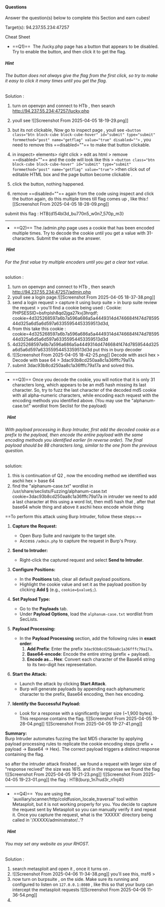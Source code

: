 #### Questions

Answer the question(s) below to complete this Section and earn cubes!

Target(s): 94.237.55.234:47257

Cheat Sheet

+ ==Q1)==  The /lucky.php page has a button that appears to be disabled. Try to enable the button, and then click it to get the flag.
##### Hint
###### The button does not always give the flag from the first click, so try to make it easy to click it many times until you get the flag.

Solution :  
1) turn on openvpn and connect to HTb , then search http://94.237.55.234:47257/lucky.php
2) youll see ![[Screenshot From 2025-04-05 18-19-29.png]]
3) but its not clickable, Now go to inspect page , youll see
`<button class="btn block-cube block-cube-hover" id="submit" type="submit" formmethod="post" name="getflag" value="true" disabled="">`  , you need to remove this  ==disabled=""== to make that button clickable. 

4) in inspect> elements> right click > edit as html > remove ==disabled=""== and the code will look like this >     `<button class="btn block-cube block-cube-hover" id="submit" type="submit" formmethod="post" name="getflag" value="true">`    >then click out of editable HTML box and the page button become clickable .
5) click the button, nothing happened.
6) remove ==disabled=""== again from the code  using inspect and click the button again, do this multiple times till flag comes up , like this:![[Screenshot From 2025-04-05 18-28-09.png]]

submit this flag : HTB{d154bl3d_bu770n5_w0n7_570p_m3}

---

-  ==Q2)== The /admin.php page uses a cookie that has been encoded multiple times. Try to decode the cookie until you get a value with 31-characters. Submit the value as the answer.
#####  Hint
###### For the first value try multiple encoders until you get a clear text value.

solution : 
1) turn on openvpn and connect to HTb , then search http://94.237.55.234:47257/admin.php
2) youll see a login page.![[Screenshot From 2025-04-05 18-37-38.png]]
3) send a login request > capture it using burp suite > in burp suite review the request >  you'll find a cookie being used :  Cookie: PHPSESSID=bsfrplsh8qd2jga27kvj3hrqdf; cookie=4d325268597a6b7a596a686a5a4449314d4746684f474d7859544d325a6d5a6d597a63355954453359513d3d,   
4) from this take this cookie :     cookie=4d325268597a6b7a596a686a5a4449314d4746684f474d7859544d325a6d5a6d597a63355954453359513d3d
5) 4d325268597a6b7a596a686a5a4449314d4746684f474d7859544d325a6d5a6d597a63355954453359513d3d    put this  in burp decoder
6) ![[Screenshot From 2025-04-05 18-42-25.png]] Decode with ascii hex > Decode with base 64 > 3dac93b8cd250aa8c1a36fffc79a17a 
7) submit 3dac93b8cd250aa8c1a36fffc79a17a and solved this.

---

- ==Q3)== Once you decode the cookie, you will notice that it is only 31 characters long, which appears to be an md5 hash missing its last character. So, try to fuzz the last character of the decoded md5 cookie with all alpha-numeric characters, while encoding each request with the encoding methods you identified above. (You may use the "alphanum-case.txt" wordlist from Seclist for the payload)
#####   Hint
###### With payload processing in Burp Intruder, first add the decoded cookie as a prefix to the payload, then encode the entire payload with the same encoding methods you identified earlier (in reverse order). The final payload should be 88 characters long, similar to the one from the previous question.

solution:
1) this is continuation of Q2 , now the encoding method we identified was aschii hex > base 64
2) find the "alphanum-case.txt" wordlist in /usr/share/seclists/Fuzzing/alphanum-case.txt
cookie=3dac93b8cd250aa8c1a36fffc79a17a in intruder we need to add a last character at this using a word list, then md5 hash that , after that base64 whole thing and above it aschii hexx encode whole thing

==To perform this attack using Burp Intruder, follow these steps:==

1. **Capture the Request:**
   - Open Burp Suite and navigate to the target site.
   - Access `/admin.php` to capture the request in Burp's Proxy.

2. **Send to Intruder:**
   - Right-click the captured request and select **Send to Intruder**.

3. **Configure Positions:**
   - In the **Positions** tab, clear all default payload positions.
   - Highlight the cookie value and set it as the payload position by clicking **Add §** (e.g., `cookie=§value§;`).

4. **Set Payload Type:**
   - Go to the **Payloads** tab.
   - Under **Payload Options**, load the `alphanum-case.txt` wordlist from SecLists.

5. **Payload Processing:**
   - In the **Payload Processing** section, add the following rules in **exact order**:
     1. **Add Prefix**: Enter the prefix `3dac93b8cd250aa8c1a36fffc79a17a`.
     2. **Base64-encode**: Encode the entire string (prefix + payload).
     3. **Encode as... Hex**: Convert each character of the Base64 string to its two-digit hex representation.

6. **Start the Attack:**
   - Launch the attack by clicking **Start Attack**.
   - Burp will generate payloads by appending each alphanumeric character to the prefix, Base64 encoding, then hex encoding.

7. **Identify the Successful Payload:**
   - Look for a response with a significantly larger size (~1,900 bytes). This response contains the flag.
![[Screenshot From 2025-04-05 19-28-04.png]]
![[Screenshot From 2025-04-05 19-27-41.png]]

**Summary:**  
Burp Intruder automates fuzzing the last MD5 character by applying payload processing rules to replicate the cookie encoding steps (prefix + payload → Base64 → Hex). The correct payload triggers a distinct response containing the flag.


so after the intruder attack finished ,  we found a request with larger size of "response recived" the size was 1615.  and in the response we found the flag
![[Screenshot From 2025-04-05 19-21-23.png]]
![[Screenshot From 2025-04-05 19-23-01.png]]
the flag : HTB{burp_1n7rud3r_n1nj4!}

---

-  ==Q4)==   You are using the 'auxiliary/scanner/http/coldfusion_locale_traversal' tool within Metasploit, but it is not working properly for you. You decide to capture the request sent by Metasploit so you can manually verify it and repeat it. Once you capture the request, what is the 'XXXXX' directory being called in '/XXXXX/administrator/..'? 
#####   Hint
###### You may set any website as your RHOST.

Solution : 

1) search metasploit and open it , once it turns on .
2) ![[Screenshot From 2025-04-06 11-34-38.png]]
you'll see this,  msf6 >
3) now turn on burpsuite , on the side.  Make sure its running and configured to listen on `127.0.0.1:8080`  , like this so that your burp can intercept the metasploit requests ![[Screenshot From 2025-04-06 11-36-54.png]]
4) 

